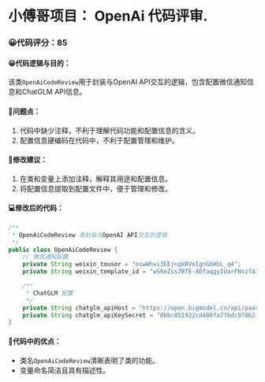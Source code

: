 # 小傅哥项目： OpenAi 代码评审.
### 😀代码评分：85
#### 😀代码逻辑与目的：
该类`OpenAiCodeReview`用于封装与OpenAI API交互的逻辑，包含配置微信通知信息和ChatGLM API信息。

#### 🤔问题点：
1. 代码中缺少注释，不利于理解代码功能和配置信息的含义。
2. 配置信息硬编码在代码中，不利于配置管理和维护。

#### 🎯修改建议：
1. 在类和变量上添加注释，解释其用途和配置信息。
2. 将配置信息提取到配置文件中，便于管理和修改。

#### 💻修改后的代码：
```java
/**
 * OpenAiCodeReview 类封装与OpenAI API交互的逻辑
 */
public class OpenAiCodeReview {
    // 微信通知配置
    private String weixin_touser = "oswWhvi3EEjnqkRVoIgnGbHbL_q4";
    private String weixin_template_id = "wSReZss7BTE-XDfaqgyIUarFNszfA76HyAhhQYLUcUc";

    /**
     * ChatGLM 配置
     */
    private String chatglm_apiHost = "https://open.bigmodel.cn/api/paas/v4/chat/completions";
    private String chatglm_apiKeySecret = "0bbc851922cd408fa77bdc978b2ff83e.v95Kj7rYvRCAiIAN";
}
```

#### 🌟代码中的优点：
- 类名`OpenAiCodeReview`清晰表明了类的功能。
- 变量命名简洁且具有描述性。